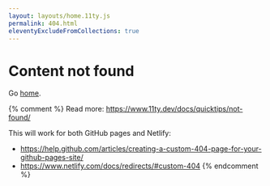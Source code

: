 ```yaml
---
layout: layouts/home.11ty.js
permalink: 404.html
eleventyExcludeFromCollections: true
---
```


# Content not found

Go <a href="{{ '/' | url }}">home</a>.

{% comment %} Read more:
<https://www.11ty.dev/docs/quicktips/not-found/>

This will work for both GitHub pages and Netlify:

- <https://help.github.com/articles/creating-a-custom-404-page-for-your-github-pages-site/>
- <https://www.netlify.com/docs/redirects/#custom-404>
  {% endcomment %}
